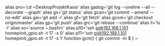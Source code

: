 
alias pro='cd ~DesktopProjektKasia'
alias gadog='git log --oneline --all --decorate --graph'
alias gs='git status'
alias gcan='git commit --amend --no-edit'
alias gai='git add -i'
alias gf='git fetch'
alias gcom='git checkout origin/master'
alias gp='git push'
alias grc='git rebase --continue'
alias ll='ls -l'
alias so='source ~.bashrc'
alias p10='ssh pi@192.168.1.101 homepiinit_gpio.sh -t 17 -s 0'
alias p11='ssh pi@192.168.1.101 homepiinit_gpio.sh -t 17 -s 1'
function gcm() {
        git commit -m $
}
~
